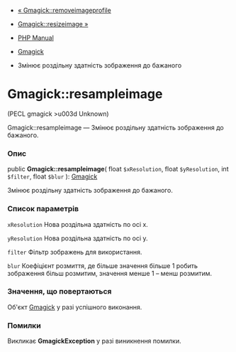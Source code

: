 - [« Gmagick::removeimageprofile](gmagick.removeimageprofile.md)
- [Gmagick::resizeimage »](gmagick.resizeimage.md)

- [PHP Manual](index.md)
- [Gmagick](class.gmagick.md)
- Змінює роздільну здатність зображення до бажаного

# Gmagick::resampleimage

(PECL gmagick \>u003d Unknown)

Gmagick::resampleimage — Змінює роздільну здатність зображення до бажаного.

### Опис

public **Gmagick::resampleimage**(
float `$xResolution`,
float `$yResolution`,
int `$filter`,
float `$blur`
): [Gmagick](class.gmagick.md)

Змінює роздільну здатність зображення до бажаного.

### Список параметрів

`xResolution`
Нова роздільна здатність по осі x.

`yResolution`
Нова роздільна здатність по осі y.

`filter`
Фільтр зображень для використання.

`blur`
Коефіцієнт розмиття, де більше значення більше 1 робить зображення
більш розмитим, значення менше 1 – менш розмитим.

### Значення, що повертаються

Об'єкт [Gmagick](class.gmagick.md) у разі успішного виконання.

### Помилки

Викликає **GmagickException** у разі виникнення помилки.
